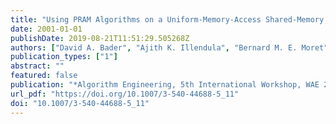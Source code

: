 ```yaml
---
title: "Using PRAM Algorithms on a Uniform-Memory-Access Shared-Memory Architecture"
date: 2001-01-01
publishDate: 2019-08-21T11:51:29.505268Z
authors: ["David A. Bader", "Ajith K. Illendula", "Bernard M. E. Moret", "Nina R. Weisse-Bernstein"]
publication_types: ["1"]
abstract: ""
featured: false
publication: "*Algorithm Engineering, 5th International Workshop, WAE 2001 Aarhus, Denmark, August 28-31, 2001, Proceedings*"
url_pdf: "https://doi.org/10.1007/3-540-44688-5_11"
doi: "10.1007/3-540-44688-5_11"
---
```


